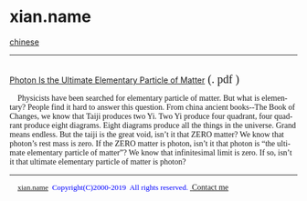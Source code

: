# xian.name
 <a href="index.htm">chinese
<br />
<hr color="#99CCFF" size="1">

<br />
<span lang="EN-US" style="font-size: 15.0pt; font-family: Times New Roman">
    <a href="en/Photon Is the Ultimate Elementary Particle of Matter.pdf">Photon Is the Ultimate Elementary Particle of Matter</a></span><span style="font-size: 15.0pt; font-family: Times New Roman"> 
    (.
    <span class="style1">
pdf&nbsp;)</span></span><p class="MsoNormal" style="text-indent: 10.5pt">
    <font face="Times New Roman">
    <span lang="EN-US">Physicists have been searched for elementary particle of 
    matter. B</span>u<span lang="EN-US">t what is elementary? People find it hard to answer this question. 
    From china ancient books--The Book of Changes, we know that Taiji 
    produces two Yi. Two Yi produce four quadrant, four quadrant 
    produce eight diagrams. Eight diagrams produce all the things in the 
    universe. Grand means endless. But the taiji is the great void, isn’t 
    it that ZERO matter? We know that photon’s rest mass is zero. If the ZERO 
    matter is photon, isn’t it that photon is “the ultimate elementary particle 
    of matter”? We know that infinitesimal limit is zero. If so, isn’t it that 
    ultimate elementary particle of matter is photon?</span></font></p>
<hr color="#99CCFF" size="1">

<p class="MsoNormal" style="text-indent: 10.5pt">
<font size="2" color="#0000FF"><span style="font-family: Times New Roman">
<a href="file:///C:/Users/HP1140/Documents/My%20Web%20Sites/index.html">xian.name</a></span></font><font face="Times New Roman" color="#0000FF"><span style="FONT-SIZE: 10pt; mso-hansi-font-family: Times New Roman">&nbsp;&nbsp;Copyright(C)2000-2019&nbsp;
All rights reserved.&nbsp;<a href="file:///C:/Users/HP1140/Documents/My%20Web%20Sites/phys/contact.htm"> </a>
</span></font><font face="Times New Roman">
<span class="style2">
<a href="en/contact.htm">Contact me</a></span></font><font face="Times New Roman" color="#0000FF"><span style="FONT-SIZE: 10pt; mso-hansi-font-family: Times New Roman"><br>
</span></font></p>
